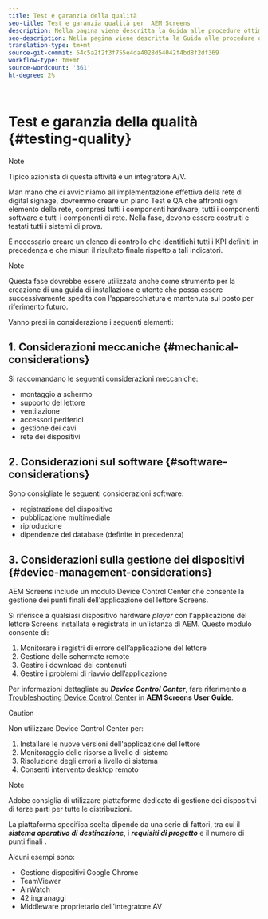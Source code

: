 ```yaml
---
title: Test e garanzia della qualità
seo-title: Test e garanzia qualità per  AEM Screens
description: Nella pagina viene descritta la Guida alle procedure ottimali per i test e la garanzia della qualità per  AEM Screens
seo-description: Nella pagina viene descritta la Guida alle procedure ottimali per i test e la garanzia della qualità per  AEM Screens
translation-type: tm+mt
source-git-commit: 54c5a2f2f3f755e4da4028d54042f4bd8f2df369
workflow-type: tm+mt
source-wordcount: '361'
ht-degree: 2%

---
```



# Test e garanzia della qualità {#testing-quality}

>[!NOTE]
>Tipico azionista di questa attività è un integratore A/V.

Man mano che ci avviciniamo all&#39;implementazione effettiva della rete di digital signage, dovremmo creare un piano Test e QA che affronti ogni elemento della rete, compresi tutti i componenti hardware, tutti i componenti software e tutti i componenti di rete.
Nella fase, devono essere costruiti e testati tutti i sistemi di prova.

È necessario creare un elenco di controllo che identifichi tutti i KPI definiti in precedenza e che misuri il risultato finale rispetto a tali indicatori.

>[!NOTE]
>
>Questa fase dovrebbe essere utilizzata anche come strumento per la creazione di una guida di installazione e utente che possa essere successivamente spedita con l&#39;apparecchiatura e mantenuta sul posto per riferimento futuro.

Vanno presi in considerazione i seguenti elementi:

## 1. Considerazioni meccaniche {#mechanical-considerations}

Si raccomandano le seguenti considerazioni meccaniche:

* montaggio a schermo
* supporto del lettore
* ventilazione
* accessori periferici
* gestione dei cavi
* rete dei dispositivi

## 2. Considerazioni sul software {#software-considerations}

Sono consigliate le seguenti considerazioni software:

* registrazione del dispositivo
* pubblicazione multimediale
* riproduzione
* dipendenze del database (definite in precedenza)


## 3. Considerazioni sulla gestione dei dispositivi {#device-management-considerations}

 AEM Screens include un modulo Device Control Center che consente la gestione dei punti finali dell&#39;applicazione del lettore Screens.

Si riferisce a qualsiasi dispositivo hardware *player* con l&#39;applicazione del lettore Screens installata e registrata in un&#39;istanza di AEM.
Questo modulo consente di:

1. Monitorare i registri di errore dell’applicazione del lettore
1. Gestione delle schermate remote
1. Gestire i download dei contenuti
1. Gestire i problemi di riavvio dell’applicazione

Per informazioni dettagliate su ***Device Control Center***, fare riferimento a [Troubleshooting Device Control Center](https://helpx.adobe.com/experience-manager/6-5/screens/using/monitoring-screens.html) in **AEM Screens User Guide**.

>[!CAUTION]
>
> Non utilizzare Device Control Center per:
> 1. Installare le nuove versioni dell&#39;applicazione del lettore
> 1. Monitoraggio delle risorse a livello di sistema
> 1. Risoluzione degli errori a livello di sistema
> 1. Consenti intervento desktop remoto



>[!NOTE]
>
>  Adobe consiglia di utilizzare piattaforme dedicate di gestione dei dispositivi di terze parti per tutte le distribuzioni.

La piattaforma specifica scelta dipende da una serie di fattori, tra cui il ***sistema operativo di destinazione***, i ***requisiti di progetto*** e il numero di punti finali ***.***

Alcuni esempi sono:

* Gestione dispositivi Google Chrome
* TeamViewer
* AirWatch
* 42 ingranaggi
* Middleware proprietario dell&#39;integratore AV
